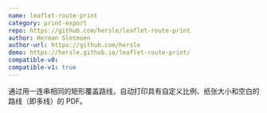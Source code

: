```yaml
---
name: leaflet-route-print
category: print-export
repo: https://github.com/hersle/leaflet-route-print
author: Herman Sletmoen
author-url: https://github.com/hersle
demo: https://hersle.github.io/leaflet-route-print/
compatible-v0:
compatible-v1: true
---
```


通过用一连串相同的矩形覆盖路线，自动打印具有自定义比例、纸张大小和空白的路线（即多线）的 PDF。
